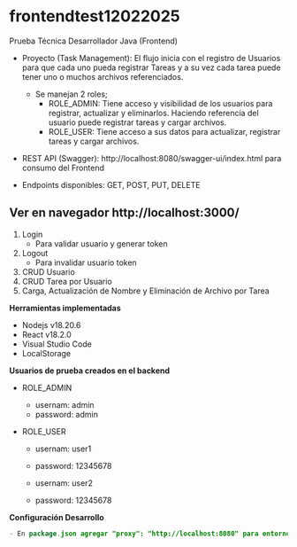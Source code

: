 # frontendtest12022025
Prueba Técnica Desarrollador Java (Frontend)

- Proyecto (Task Management): El flujo inicia con el registro de Usuarios para que cada uno pueda registrar Tareas y a su vez cada tarea puede tener uno o muchos archivos referenciados.
  - Se manejan 2 roles;
    - ROLE_ADMIN: Tiene acceso y visibilidad de los usuarios para registrar, actualizar y eliminarlos. Haciendo referencia del usuario puede registrar tareas y cargar archivos.
    - ROLE_USER: Tiene acceso a sus datos para actualizar, registrar tareas y cargar archivos.
    
- REST API (Swagger): http://localhost:8080/swagger-ui/index.html para consumo del Frontend
- Endpoints disponibles: GET, POST, PUT, DELETE

## Ver en navegador http://localhost:3000/

1. Login
    - Para validar usuario y generar token
2. Logout
    - Para invalidar usuario token
3. CRUD Usuario
4. CRUD Tarea por Usuario
5. Carga, Actualización de Nombre y Eliminación de Archivo por Tarea

**Herramientas implementadas**
- Nodejs v18.20.6
- React v18.2.0
- Visual Studio Code
- LocalStorage

**Usuarios de prueba creados en el backend**
- ROLE_ADMIN
  - usernam: admin
  - password: admin

- ROLE_USER
  - usernam: user1
  - password: 12345678
 
  - usernam: user2
  - password: 12345678
 
**Configuración Desarrollo**
```java
- En package.json agregar "proxy": "http://localhost:8080" para entorno de desarrollo si y solo si cors en backend restringe peticiones.
